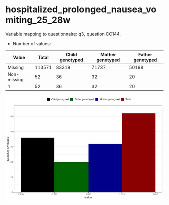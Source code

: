 # hospitalized_prolonged_nausea_vomiting_25_28w
Variable mapping to questionnaire: q3, question CC144.
- Number of values:

| Value | Total | Child genotyped | Mother genotyped | Father genotyped |
| ----- | ----- | --------------- | ---------------- | ---------------- |
| Missing | 113571 | 83319 | 71737 | 50198 |
| Non-missing | 52 | 36 | 32 | 20 |
| 1 | 52 | 36 | 32 | 20 |



![](hospitalized_prolonged_nausea_vomiting_25_28w_n.png)



